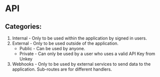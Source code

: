 # API

## Categories:

1. Internal - Only to be used within the application by signed in users.
2. External - Only to be used outside of the application.
   - Public - Can be used by anyone.
   - Private - Can only be used by a user who uses a valid API Key from Unkey
3. Webhooks - Only to be used by external services to send data to the application. Sub-routes are for different handlers.
